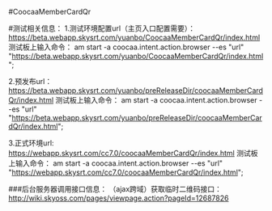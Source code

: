 #CoocaaMemberCardQr

#测试相关信息：
1.测试环境配置url（主页入口配置需要）：
https://beta.webapp.skysrt.com/yuanbo/CoocaaMemberCardQr/index.html
测试板上输入命令：
am start -a coocaa.intent.action.browser --es "url"  "https://beta.webapp.skysrt.com/yuanbo/CoocaaMemberCardQr/index.html";

2.预发布url：
https://beta.webapp.skysrt.com/yuanbo/preReleaseDir/coocaaMemberCardQr/index.html
测试板上输入命令：
am start -a coocaa.intent.action.browser --es "url"  "https://beta.webapp.skysrt.com/yuanbo/preReleaseDir/coocaaMemberCardQr/index.html";

3.正式环境url:
https://webapp.skysrt.com/cc7.0/coocaaMemberCardQr/index.html
测试板上输入命令：
am start -a coocaa.intent.action.browser --es "url"  "https://webapp.skysrt.com/cc7.0/coocaaMemberCardQr/index.html";



###后台服务器调用接口信息：
（ajax跨域）获取临时二维码接口：
http://wiki.skyoss.com/pages/viewpage.action?pageId=12687826